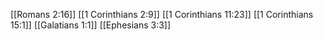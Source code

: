 [[Romans 2:16]]
[[1 Corinthians 2:9]]
[[1 Corinthians 11:23]]
[[1 Corinthians 15:1]]
[[Galatians 1:1]]
[[Ephesians 3:3]]
